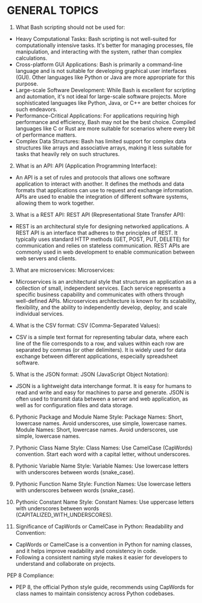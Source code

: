 # GENERAL TOPICS

1. What Bash scripting should not be used for:

- Heavy Computational Tasks:
  Bash scripting is not well-suited for computationally intensive tasks. It's better for managing processes, file manipulation, and interacting with the system, rather than complex calculations.
- Cross-platform GUI Applications:
  Bash is primarily a command-line language and is not suitable for developing graphical user interfaces (GUI). Other languages like Python or Java are more appropriate for this purpose.
- Large-scale Software Development:
  While Bash is excellent for scripting and automation, it's not ideal for large-scale software projects. More sophisticated languages like Python, Java, or C++ are better choices for such endeavors.
- Performance-Critical Applications:
  For applications requiring high performance and efficiency, Bash may not be the best choice. Compiled languages like C or Rust are more suitable for scenarios where every bit of performance matters.
- Complex Data Structures:
  Bash has limited support for complex data structures like arrays and associative arrays, making it less suitable for tasks that heavily rely on such structures.

2. What is an API:
   API (Application Programming Interface):

- An API is a set of rules and protocols that allows one software application to interact with another. It defines the methods and data formats that applications can use to request and exchange information. APIs are used to enable the integration of different software systems, allowing them to work together.

3. What is a REST API:
   REST API (Representational State Transfer API):

- REST is an architectural style for designing networked applications. A REST API is an interface that adheres to the principles of REST. It typically uses standard HTTP methods (GET, POST, PUT, DELETE) for communication and relies on stateless communication. REST APIs are commonly used in web development to enable communication between web servers and clients.

3. What are microservices:
   Microservices:

- Microservices is an architectural style that structures an application as a collection of small, independent services. Each service represents a specific business capability and communicates with others through well-defined APIs. Microservices architecture is known for its scalability, flexibility, and the ability to independently develop, deploy, and scale individual services.

4. What is the CSV format:
   CSV (Comma-Separated Values):

- CSV is a simple text format for representing tabular data, where each line of the file corresponds to a row, and values within each row are separated by commas (or other delimiters). It is widely used for data exchange between different applications, especially spreadsheet software.

5. What is the JSON format:
   JSON (JavaScript Object Notation):

- JSON is a lightweight data interchange format. It is easy for humans to read and write and easy for machines to parse and generate. JSON is often used to transmit data between a server and web application, as well as for configuration files and data storage.

6. Pythonic Package and Module Name Style:
   Package Names:
   Short, lowercase names.
   Avoid underscores, use simple, lowercase names.
   Module Names:
   Short, lowercase names.
   Avoid underscores, use simple, lowercase names.

7. Pythonic Class Name Style:
   Class Names:
   Use CamelCase (CapWords) convention.
   Start each word with a capital letter, without underscores.

8. Pythonic Variable Name Style:
   Variable Names:
   Use lowercase letters with underscores between words (snake_case).

9. Pythonic Function Name Style:
   Function Names:
   Use lowercase letters with underscores between words (snake_case).

10. Pythonic Constant Name Style:
    Constant Names:
    Use uppercase letters with underscores between words (CAPITALIZED_WITH_UNDERSCORES).

11. Significance of CapWords or CamelCase in Python:
    Readability and Convention:

- CapWords or CamelCase is a convention in Python for naming classes, and it helps improve readability and consistency in code.
- Following a consistent naming style makes it easier for developers to understand and collaborate on projects.

PEP 8 Compliance:

- PEP 8, the official Python style guide, recommends using CapWords for class names to maintain consistency across Python codebases.
